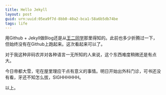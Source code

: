 ```yaml
---
title: Hello Jekyll
layout: post
guid: urn:uuid:05ea9f7d-8bb0-40a2-bca1-58a6b5db74be
tags: life
---
```

用Github + Jekyll做Blog还是从[王二同学](https://twitter.com/wonderfuly)那里得知的。此前也多少折腾过一下，但始终没有在Github上跑起来。这次看起来可以了。

对于我这种非码农并对各种语言一无所知的人来说，这个东西难度稍微还是有点大。

今日帝都大雪，宅在屋里理应干点有意义的事情。明日开始出外科门诊，可书还没有看，牙还不知怎么拔，SIGHHHHHH。

以上。
